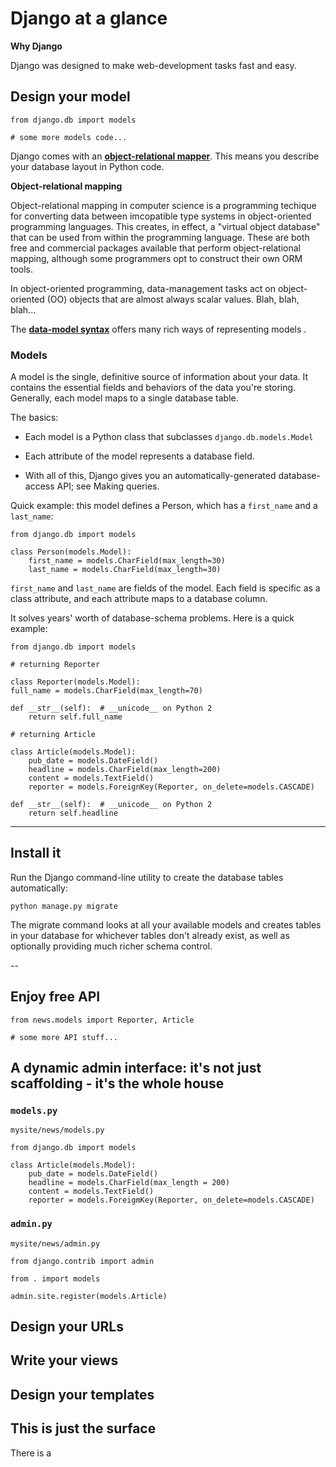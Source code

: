 # Django at a glance

**Why Django**

Django was designed to make web-development tasks fast and easy. 



## Design your model

	from django.db import models
	
	# some more models code...

Django comes with an [**object-relational mapper**](https://en.wikipedia.org/wiki/Object-relational_mapping). This means you describe your database layout in Python code.

**Object-relational mapping**

Object-relational mapping in computer science is a programming techique for converting data between imcopatible type systems in object-oriented programming languages. This creates, in effect, a "virtual object database" that can be used from within the programming language. These are both free and commercial packages available that perform object-relational mapping, although some programmers opt to construct their own ORM tools.

In object-oriented programming, data-management tasks act on object-oriented (OO) objects that are almost always scalar values. Blah, blah, blah...

The [**data-model syntax**](https://docs.djangoproject.com/en/1.10/topics/db/models/) offers many rich ways of representing models .

### Models

A model is the single, definitive source of information about your data. It contains the essential fields and behaviors of the data you're storing. Generally, each model maps to a single database table.

The basics:

 - Each model is a Python class that subclasses `django.db.models.Model`

 - Each attribute of the model represents a database field.

 - With all of this, Django gives you an automatically-generated database-access API; see Making queries.


Quick example: this model defines a Person, which has a `first_name` and a ` last_name`:

	from django.db import models

	class Person(models.Model):
		first_name = models.CharField(max_length=30)
		last_name = models.CharField(max_length=30)

`first_name` and `last_name` are fields of the model. Each field is specific as a class attribute, and each attribute maps to a database column.




It solves years' worth of database-schema problems. Here is a quick example:

	from django.db import models

	# returning Reporter

	class Reporter(models.Model):
	full_name = models.CharField(max_length=70)

	def __str__(self):	# __unicode__ on Python 2
		return self.full_name

	# returning Article

	class Article(models.Model):
		pub_date = models.DateField()
		headline = models.CharField(max_length=200)
		content = models.TextField()
		reporter = models.ForeignKey(Reporter, on_delete=models.CASCADE)

	def __str__(self):	# __unicode__ on Python 2
		return self.headline	

---

## Install it

Run the Django command-line utility to create the database tables automatically:

	python manage.py migrate

The migrate command looks at all your available models and creates tables in your database for whichever tables don't already exist, as well as optionally providing much richer schema control.

--

## Enjoy free API

	from news.models import Reporter, Article

	# some more API stuff...

## A dynamic admin interface: it's not just scaffolding - it's the whole house

### `models.py`

	mysite/news/models.py

	from django.db import models
	
	class Article(models.Model):
		pub_date = models.DateField()
		headline = models.CharField(max_length = 200)
		content = models.TextField()
		reporter = models.ForeigmKey(Reporter, on_delete=models.CASCADE)

### `admin.py`

	mysite/news/admin.py

	from django.contrib import admin

	from . import models

	admin.site.register(models.Article)

## Design your URLs

## Write your views

## Design your templates

## This is just the surface

There is a
